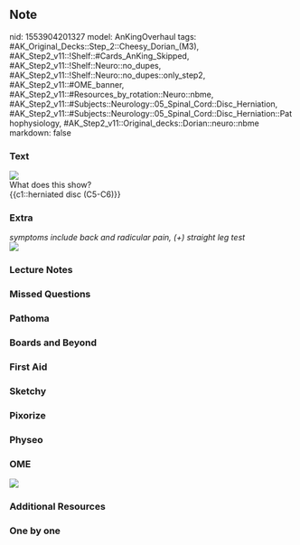 ## Note
nid: 1553904201327
model: AnKingOverhaul
tags: #AK_Original_Decks::Step_2::Cheesy_Dorian_(M3), #AK_Step2_v11::!Shelf::#Cards_AnKing_Skipped, #AK_Step2_v11::!Shelf::Neuro::no_dupes, #AK_Step2_v11::!Shelf::Neuro::no_dupes::only_step2, #AK_Step2_v11::#OME_banner, #AK_Step2_v11::#Resources_by_rotation::Neuro::nbme, #AK_Step2_v11::#Subjects::Neurology::05_Spinal_Cord::Disc_Herniation, #AK_Step2_v11::#Subjects::Neurology::05_Spinal_Cord::Disc_Herniation::Pathophysiology, #AK_Step2_v11::Original_decks::Dorian::neuro::nbme
markdown: false

### Text
<img src="big_5081d91e291c8.jpg">
<div>
  What does this show?
</div>
<div>
  {{c1::herniated disc (C5-C6)}}
</div>

### Extra
<div>
  <i>symptoms include back and radicular pain, (+) straight leg
  test</i>
</div><i><img src="5081d91e291c8.jpg"></i>

### Lecture Notes


### Missed Questions


### Pathoma


### Boards and Beyond


### First Aid


### Sketchy


### Pixorize


### Physeo


### OME
<div class="ome-widget">
  <a href="https://onlinemeded.org?ref=anki"><img src=
  "_OME_AnkiFlashcards_General_7.png"></a>
</div>

### Additional Resources


### One by one

